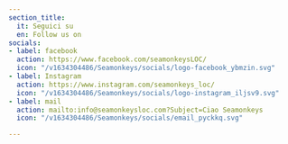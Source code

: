 ```yaml
---
section_title:
  it: Seguici su
  en: Follow us on
socials:
- label: facebook
  action: https://www.facebook.com/seamonkeysLOC/
  icon: "/v1634304486/Seamonkeys/socials/logo-facebook_ybmzin.svg"
- label: Instagram
  action: https://www.instagram.com/seamonkeys_loc/
  icon: "/v1634304486/Seamonkeys/socials/logo-instagram_iljsv9.svg"
- label: mail
  action: mailto:info@seamonkeysloc.com?Subject=Ciao Seamonkeys
  icon: "/v1634304486/Seamonkeys/socials/email_pyckkq.svg"

---
```

